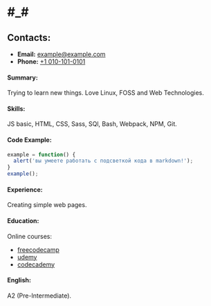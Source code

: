 # #_#

## Contacts:
* __Email:__ [example@example.com](mailto:example@example.com)
* __Phone:__ [+1 010-101-0101](tel:+10101010101)

#### Summary:
Trying to learn new things. Love Linux, FOSS and Web Technologies.

#### Skills:
JS basic, HTML, CSS, Sass, SQl, Bash, Webpack, NPM, Git.

#### Code Example:
```javascript
example = function() {
  alert('вы умеете работать с подсветкой кода в markdown!');
}
example();
```
#### Experience:
Creating simple web pages.

#### Education:
Online courses:
  * [freecodecamp](https://freecodecamp.org)
  * [udemy](https://udemy.com)
  * [codecademy](https://codecademy.com)

#### English:
A2 (Pre-Intermediate).

